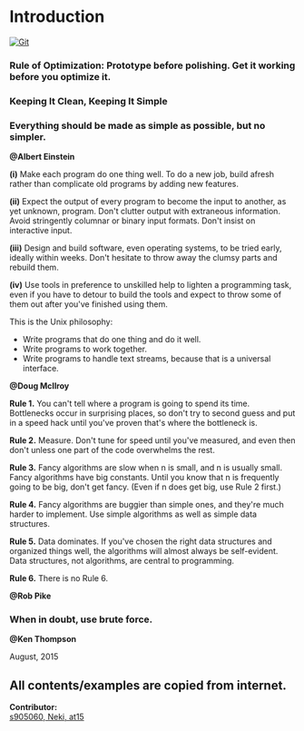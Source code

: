 # Introduction

[![Git](https://app.soluble.cloud/api/v1/public/badges/39565dea-11f3-4b5e-8cd9-85389594b3c6.svg?orgId=561911742905)](https://app.soluble.cloud/repos/details/github.com/mollypi/handbook?orgId=561911742905)  

### Rule of Optimization: Prototype before polishing. Get it working before you optimize it.

### Keeping It Clean, Keeping It Simple

### Everything should be made as simple as possible, but no simpler.

**@Albert Einstein**

**\(i\)** Make each program do one thing well. To do a new job, build afresh rather than complicate old programs by adding new features.

**\(ii\)** Expect the output of every program to become the input to another, as yet unknown, program. Don't clutter output with extraneous information. Avoid stringently columnar or binary input formats. Don't insist on interactive input.

**\(iii\)** Design and build software, even operating systems, to be tried early, ideally within weeks. Don't hesitate to throw away the clumsy parts and rebuild them.

**\(iv\)** Use tools in preference to unskilled help to lighten a programming task, even if you have to detour to build the tools and expect to throw some of them out after you've finished using them.

This is the Unix philosophy:

* Write programs that do one thing and do it well. 
* Write programs to work together. 
* Write programs to handle text streams, because that is a universal interface.

**@Doug McIlroy**

**Rule 1.** You can't tell where a program is going to spend its time. Bottlenecks occur in surprising places, so don't try to second guess and put in a speed hack until you've proven that's where the bottleneck is.

**Rule 2.** Measure. Don't tune for speed until you've measured, and even then don't unless one part of the code overwhelms the rest.

**Rule 3.** Fancy algorithms are slow when n is small, and n is usually small. Fancy algorithms have big constants. Until you know that n is frequently going to be big, don't get fancy. \(Even if n does get big, use Rule 2 first.\)

**Rule 4.** Fancy algorithms are buggier than simple ones, and they're much harder to implement. Use simple algorithms as well as simple data structures.

**Rule 5.** Data dominates. If you've chosen the right data structures and organized things well, the algorithms will almost always be self-evident. Data structures, not algorithms, are central to programming.

**Rule 6.** There is no Rule 6.

**@Rob Pike**

### When in doubt, use brute force.

**@Ken Thompson**

August, 2015

## **All contents/examples are copied from internet.**

**Contributor:**    
[s905060](https://github.com/s905060)[, Neki](https://github.com/at15)[, at15](https://github.com/at15)

